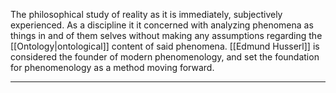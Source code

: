 The philosophical study of reality as it is immediately, subjectively experienced. As a discipline it it concerned with analyzing phenomena as things in and of them selves without making any assumptions regarding the [[Ontology|ontological]] content of said phenomena. [[Edmund Husserl]] is considered the founder of modern phenomenology, and set the foundation for phenomenology as a method moving forward. 

---
